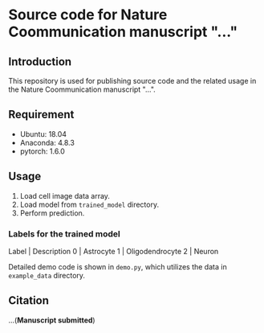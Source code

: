 # Source code for Nature Coommunication manuscript "..."

## Introduction
This repository is used for publishing source code and the related usage in the Nature Coommunication manuscript "...".

## Requirement
* Ubuntu: 18.04
* Anaconda: 4.8.3
* pytorch: 1.6.0

## Usage
1. Load cell image data array.
2. Load model from `trained_model` directory.
3. Perform prediction.

### Labels for the trained model
Label | Description
0 | Astrocyte
1 | Oligodendrocyte
2 | Neuron

Detailed demo code is shown in `demo.py`, which utilizes the data in `example_data` directory.

## Citation
...(**Manuscript submitted**)